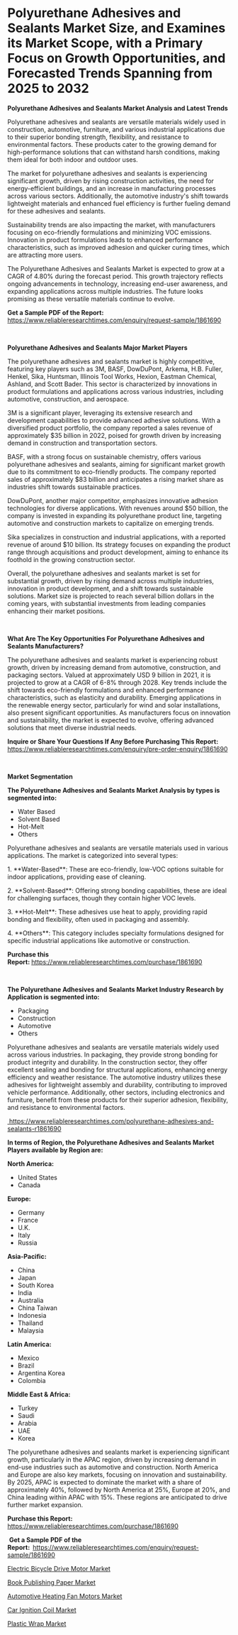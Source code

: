 <p><h1>Polyurethane Adhesives and Sealants Market Size, and Examines its Market Scope, with a Primary Focus on Growth Opportunities, and Forecasted Trends Spanning from 2025 to 2032</h1></p><p><strong>Polyurethane Adhesives and Sealants Market Analysis and Latest Trends</strong></p>
<p><p>Polyurethane adhesives and sealants are versatile materials widely used in construction, automotive, furniture, and various industrial applications due to their superior bonding strength, flexibility, and resistance to environmental factors. These products cater to the growing demand for high-performance solutions that can withstand harsh conditions, making them ideal for both indoor and outdoor uses.</p><p>The market for polyurethane adhesives and sealants is experiencing significant growth, driven by rising construction activities, the need for energy-efficient buildings, and an increase in manufacturing processes across various sectors. Additionally, the automotive industry's shift towards lightweight materials and enhanced fuel efficiency is further fueling demand for these adhesives and sealants.</p><p>Sustainability trends are also impacting the market, with manufacturers focusing on eco-friendly formulations and minimizing VOC emissions. Innovation in product formulations leads to enhanced performance characteristics, such as improved adhesion and quicker curing times, which are attracting more users.</p><p>The Polyurethane Adhesives and Sealants Market is expected to grow at a CAGR of 4.80% during the forecast period. This growth trajectory reflects ongoing advancements in technology, increasing end-user awareness, and expanding applications across multiple industries. The future looks promising as these versatile materials continue to evolve.</p></p>
<p><strong>Get a Sample PDF of the Report:&nbsp;</strong> <a href="https://www.reliableresearchtimes.com/enquiry/request-sample/1861690?utm_campaign=2035&utm_medium=2&utm_source=Github&utm_content=ia&utm_term=30012025&utm_id=polyurethane-adhesives-and-sealants">https://www.reliableresearchtimes.com/enquiry/request-sample/1861690</a></p>
<p>&nbsp;</p>
<p><strong>Polyurethane Adhesives and Sealants Major Market Players</strong></p>
<p><p>The polyurethane adhesives and sealants market is highly competitive, featuring key players such as 3M, BASF, DowDuPont, Arkema, H.B. Fuller, Henkel, Sika, Huntsman, Illinois Tool Works, Hexion, Eastman Chemical, Ashland, and Scott Bader. This sector is characterized by innovations in product formulations and applications across various industries, including automotive, construction, and aerospace.</p><p>3M is a significant player, leveraging its extensive research and development capabilities to provide advanced adhesive solutions. With a diversified product portfolio, the company reported a sales revenue of approximately $35 billion in 2022, poised for growth driven by increasing demand in construction and transportation sectors.</p><p>BASF, with a strong focus on sustainable chemistry, offers various polyurethane adhesives and sealants, aiming for significant market growth due to its commitment to eco-friendly products. The company reported sales of approximately $83 billion and anticipates a rising market share as industries shift towards sustainable practices.</p><p>DowDuPont, another major competitor, emphasizes innovative adhesion technologies for diverse applications. With revenues around $50 billion, the company is invested in expanding its polyurethane product line, targeting automotive and construction markets to capitalize on emerging trends.</p><p>Sika specializes in construction and industrial applications, with a reported revenue of around $10 billion. Its strategy focuses on expanding the product range through acquisitions and product development, aiming to enhance its foothold in the growing construction sector.</p><p>Overall, the polyurethane adhesives and sealants market is set for substantial growth, driven by rising demand across multiple industries, innovation in product development, and a shift towards sustainable solutions. Market size is projected to reach several billion dollars in the coming years, with substantial investments from leading companies enhancing their market positions.</p></p>
<p>&nbsp;</p>
<p><strong>What Are The Key Opportunities For Polyurethane Adhesives and Sealants Manufacturers?</strong></p>
<p><p>The polyurethane adhesives and sealants market is experiencing robust growth, driven by increasing demand from automotive, construction, and packaging sectors. Valued at approximately USD 9 billion in 2021, it is projected to grow at a CAGR of 6-8% through 2028. Key trends include the shift towards eco-friendly formulations and enhanced performance characteristics, such as elasticity and durability. Emerging applications in the renewable energy sector, particularly for wind and solar installations, also present significant opportunities. As manufacturers focus on innovation and sustainability, the market is expected to evolve, offering advanced solutions that meet diverse industrial needs.</p></p>
<p><strong>Inquire or Share Your Questions If Any Before Purchasing This Report:</strong> <a href="https://www.reliableresearchtimes.com/enquiry/pre-order-enquiry/1861690?utm_campaign=2035&utm_medium=2&utm_source=Github&utm_content=ia&utm_term=30012025&utm_id=polyurethane-adhesives-and-sealants">https://www.reliableresearchtimes.com/enquiry/pre-order-enquiry/1861690</a></p>
<p>&nbsp;</p>
<p><strong>Market Segmentation</strong></p>
<p><strong>The Polyurethane Adhesives and Sealants Market Analysis by types is segmented into:</strong></p>
<p><ul><li>Water Based</li><li>Solvent Based</li><li>Hot-Melt</li><li>Others</li></ul></p>
<p><p>Polyurethane adhesives and sealants are versatile materials used in various applications. The market is categorized into several types: </p><p>1. **Water-Based**: These are eco-friendly, low-VOC options suitable for indoor applications, providing ease of cleaning.</p><p>   </p><p>2. **Solvent-Based**: Offering strong bonding capabilities, these are ideal for challenging surfaces, though they contain higher VOC levels.</p><p>3. **Hot-Melt**: These adhesives use heat to apply, providing rapid bonding and flexibility, often used in packaging and assembly.</p><p>4. **Others**: This category includes specialty formulations designed for specific industrial applications like automotive or construction.</p></p>
<p><strong>Purchase this Report:&nbsp;</strong><a href="https://www.reliableresearchtimes.com/purchase/1861690?utm_campaign=2035&utm_medium=2&utm_source=Github&utm_content=ia&utm_term=30012025&utm_id=polyurethane-adhesives-and-sealants">https://www.reliableresearchtimes.com/purchase/1861690</a></p>
<p>&nbsp;</p>
<p><strong>The Polyurethane Adhesives and Sealants Market Industry Research by Application is segmented into:</strong></p>
<p><ul><li>Packaging</li><li>Construction</li><li>Automotive</li><li>Others</li></ul></p>
<p><p>Polyurethane adhesives and sealants are versatile materials widely used across various industries. In packaging, they provide strong bonding for product integrity and durability. In the construction sector, they offer excellent sealing and bonding for structural applications, enhancing energy efficiency and weather resistance. The automotive industry utilizes these adhesives for lightweight assembly and durability, contributing to improved vehicle performance. Additionally, other sectors, including electronics and furniture, benefit from these products for their superior adhesion, flexibility, and resistance to environmental factors.</p></p>
<p><a href="https://www.reliableresearchtimes.com/polyurethane-adhesives-and-sealants-r1861690?utm_campaign=2035&utm_medium=2&utm_source=Github&utm_content=ia&utm_term=30012025&utm_id=polyurethane-adhesives-and-sealants">&nbsp;https://www.reliableresearchtimes.com/polyurethane-adhesives-and-sealants-r1861690</a></p>
<p><strong>In terms of Region, the Polyurethane Adhesives and Sealants Market Players available by Region are:</strong></p>
<p>
    <p> <strong> North America: </strong>
        <ul>
            <li>United States</li>
            <li>Canada</li>
        </ul>
        </p> 
    <p> <strong> Europe: </strong>
        <ul>
            <li>Germany</li>
            <li>France</li>
            <li>U.K.</li>
            <li>Italy</li>
            <li>Russia</li>
        </ul>
        </p> 
    <p> <strong> Asia-Pacific: </strong>
        <ul>
            <li>China</li>
            <li>Japan</li>
            <li>South Korea</li>
            <li>India</li>
            <li>Australia</li>
            <li>China Taiwan</li>
            <li>Indonesia</li>
            <li>Thailand</li>
            <li>Malaysia</li>
        </ul>
        </p> 
    <p> <strong> Latin America: </strong>
        <ul>
            <li>Mexico</li>
            <li>Brazil</li>
            <li>Argentina Korea</li>
            <li>Colombia</li>
        </ul>
        </p> 
    <p> <strong> Middle East & Africa: </strong>
        <ul>
            <li>Turkey</li>
            <li>Saudi</li>
            <li>Arabia</li>
            <li>UAE</li>
            <li>Korea</li>
        </ul>
    </p>
    </p>
<p><p>The polyurethane adhesives and sealants market is experiencing significant growth, particularly in the APAC region, driven by increasing demand in end-use industries such as automotive and construction. North America and Europe are also key markets, focusing on innovation and sustainability. By 2025, APAC is expected to dominate the market with a share of approximately 40%, followed by North America at 25%, Europe at 20%, and China leading within APAC with 15%. These regions are anticipated to drive further market expansion.</p></p>
<p><strong>Purchase this Report: </strong><a href="https://www.reliableresearchtimes.com/purchase/1861690?utm_campaign=2035&utm_medium=2&utm_source=Github&utm_content=ia&utm_term=30012025&utm_id=polyurethane-adhesives-and-sealants">https://www.reliableresearchtimes.com/purchase/1861690</a></p>
<p>&nbsp;<strong>Get a Sample PDF of the Report:&nbsp;&nbsp;</strong><a href="https://www.reliableresearchtimes.com/enquiry/request-sample/1861690?utm_campaign=2035&utm_medium=2&utm_source=Github&utm_content=ia&utm_term=30012025&utm_id=polyurethane-adhesives-and-sealants">https://www.reliableresearchtimes.com/enquiry/request-sample/1861690</a></p>
<p><strong></strong></p>
<p><p><a href="https://www.linkedin.com/pulse/electric-bicycle-drive-motor-market-analysis-2025-2032-strong-ivc1f?utm_campaign=2035&utm_medium=2&utm_source=Github&utm_content=ia&utm_term=30012025&utm_id=polyurethane-adhesives-and-sealants">Electric Bicycle Drive Motor Market</a></p><p><a href="https://github.com/taxyevgwlle/Market-Research-Report-List-1/blob/main/book-publishing-paper-market.md?utm_campaign=2035&utm_medium=2&utm_source=Github&utm_content=ia&utm_term=30012025&utm_id=polyurethane-adhesives-and-sealants">Book Publishing Paper Market</a></p><p><a href="https://www.linkedin.com/pulse/aglobalautomotive-heating-fan-motors-market-study-including-eb7lf?utm_campaign=2035&utm_medium=2&utm_source=Github&utm_content=ia&utm_term=30012025&utm_id=polyurethane-adhesives-and-sealants">Automotive Heating Fan Motors Market</a></p><p><a href="https://www.linkedin.com/pulse/navigating-car-ignition-coil-market-through-2025-2032showing-mrjcc?utm_campaign=2035&utm_medium=2&utm_source=Github&utm_content=ia&utm_term=30012025&utm_id=polyurethane-adhesives-and-sealants">Car Ignition Coil Market</a></p><p><a href="https://github.com/PeterParrish5/Market-Research-Report-List-7/blob/main/plastic-wrap-market.md?utm_campaign=2035&utm_medium=2&utm_source=Github&utm_content=ia&utm_term=30012025&utm_id=polyurethane-adhesives-and-sealants">Plastic Wrap Market</a></p></p>